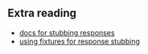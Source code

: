 ## Extra reading
* [docs for stubbing responses](https://docs.cypress.io/api/commands/intercept.html#Stubbing-a-response)
* [using fixtures for response stubbing](https://docs.cypress.io/guides/guides/network-requests.html#Fixtures)
